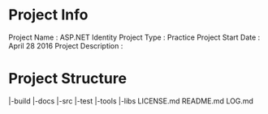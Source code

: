 # Project Info

Project Name        : ASP.NET Identity
Project Type        : Practice
Project Start Date  : April 28 2016
Project Description : 

# Project Structure

|-build
|-docs
|-src
|-test
|-tools
|-libs
LICENSE.md
README.md
LOG.md
